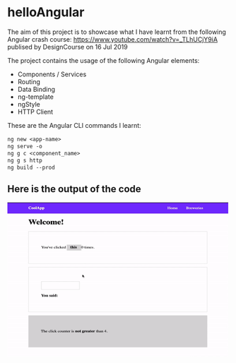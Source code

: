 # helloAngular

The aim of this project is to showcase what I have learnt from the following Angular crash course:
https://www.youtube.com/watch?v=_TLhUCjY9iA publised by DesignCourse on 16 Jul 2019

The project contains the usage of the following Angular elements:
* Components / Services
* Routing
* Data Binding
* ng-template
* ngStyle
* HTTP Client

These are the Angular CLI commands I learnt:
```
ng new <app-name>
ng serve -o
ng g c <component_name>
ng g s http
ng build --prod
```

## Here is the output of the code
<img src="images/helloAngular.gif" width="500" height="350">
